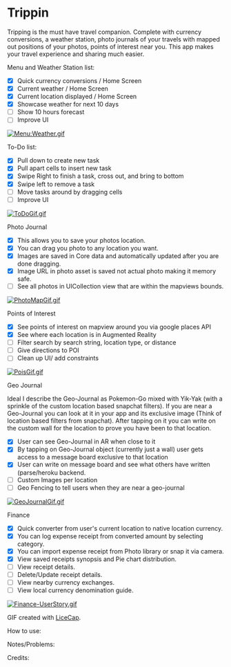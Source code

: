 # Trippin

Tripping is the must have travel companion. Complete with currency conversions, a weather station, photo journals of your travels with mapped out positions of your photos, points of interest near you. This app makes your travel experience and sharing much easier.

Menu and Weather Station list:
 * [x] Quick currency conversions / Home Screen
 * [x] Current weather / Home Screen
 * [x] Current location displayed / Home Screen
 * [x] Showcase weather for next 10 days
 * [ ] Show 10 hours forecast
 * [ ] Improve UI

[![Menu:Weather.gif](https://s23.postimg.org/f4dhz2cy3/Menu_Weather.gif)](https://postimg.org/image/hygncif47/)
 
To-Do list:
 * [x] Pull down to create new task
 * [x] Pull apart cells to insert new task
 * [x] Swipe Right to finish a task, cross out, and bring to bottom
 * [x] Swipe left to remove a task
 * [ ] Move tasks around by dragging cells
 * [ ] Improve UI

[![ToDoGif.gif](https://s2.postimg.org/bll3o8nft/To_Do_Gif.gif)](https://postimg.org/image/syve33iqt/)

Photo Journal
 * [x] This allows you to save your photos location. 
 * [x] You can drag you photo to any location you want.
 * [x] Images are saved in Core data and automatically updated after you are done dragging.
 * [x] Image URL in photo asset is saved not actual photo making it memory safe.
 * [ ] See all photos in UICollection view that are within the mapviews bounds.

[![PhotoMapGif.gif](https://s14.postimg.org/5g17evg1t/Photo_Map_Gif.gif)](https://postimg.org/image/uytjrvzlp/)

Points of Interest
 * [x] See points of interest on mapview around you via google places API
 * [x] See where each location is in Augmented Reality
 * [ ] Filter search by search string, location type, or distance
 * [ ] Give directions to POI
 * [ ] Clean up UI/ add constraints

[![PoisGif.gif](https://s29.postimg.org/ewoo9fy2v/Pois_Gif.gif)](https://postimg.org/image/nrpijymv7/)

Geo Journal

Ideal I describe the Geo-Journal as Pokemon-Go mixed with Yik-Yak (with a sprinkle of the custom location based snapchat filters). If you are near a Geo-Journal you can look at it in your app and its exclusive image (Think of location based filters from snapchat). After tapping on it you can write on the custom wall for the location to prove you have been to that location.
 * [x] User can see Geo-Journal in AR when close to it
 * [x] By tapping on Geo-Journal object (currently just a wall) user gets access to a message board exclusive to that location
 * [x] User can write on message board and see what others have written (parse/heroku backend.
 * [ ] Custom Images per location
 * [ ] Geo Fencing to tell users when they are near a geo-journal

[![GeoJournalGif.gif](https://s22.postimg.org/qs6igvs0h/Geo_Journal_Gif.gif)](https://postimg.org/image/ltj02co7h/)

Finance
* [x] Quick converter from user's current location to native location currency. 
* [x] You can log expense receipt from converted amount by selecting category.
* [x] You can import expense receipt from Photo library or snap it via camera.
* [x] View saved receipts synopsis and Pie chart distribution.
* [ ] View receipt details.
* [ ] Delete/Update receipt details.
* [ ] View nearby currency exchanges.
* [ ] View local currency denomination guide.

[![Finance-UserStory.gif](https://s10.postimg.org/p1b7d21tl/Finance-_User_Story.gif)](https://postimg.org/image/qgcs1s2wl/)

 
GIF created with [LiceCap](http://www.cockos.com/licecap/).

How to use:

 
Notes/Problems:

Credits: 

